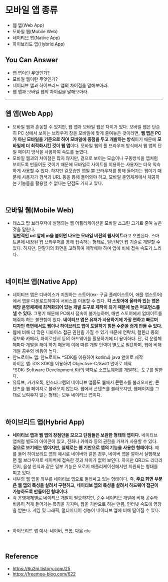 # 모바일 앱 종류
<!--Table of Contents-->
- 웹 앱(Web App)
- 모바일 웹(Mobile Web)
- 네이티브 앱(Native App)
- 하이브리드 앱(Hybrid App)
## You Can Answer
- 웹 앱이란 무엇인가?
- 모바일 웹이란 무엇인가?
- 네이티브 앱과 하이브리드 앱의 차이점을 말해보아라.
- 웹 앱과 모바일 웹의 차이점을 말해보아라.
-----------------------

## 웹 앱(Web App)
- 모바일 웹과 혼동할 수 있지만, 웹 앱과 모바일 웹은 차이가 있다. 모바일 웹은 단순히 PC 상에서 보이는 브라우저 창을 모바일에 맞게 줄여놓은 것이라면, **웹 앱은 PC가 아닌 모바일을 기준으로 하여 모바일에 중점을 두고 개발하는 방식**이기 때문에 **모바일에 더 최적화시킨 것이 웹 앱**이다. 모바일 웹의 풀 브라우저 방식에서 웹 앱의 단일 페이지 방식을 사용하여 속도를 높였다.
- 모바일 웹과의 차이점은 많지 않지만, 겉으로 보이는 모습이나 구동방식을 앱처럼 보이도록 만들어둔 것이기 때문에 모바일로 사이트를 이용하는 사용자는 더욱 익숙하게 사용할 수 있다. 하지만 겉모습만 앱일 뿐 브라우저를 통해 들어가는 웹이기 때문에 사용자가 검색과 URL 등을 통해 들어와야 하고, 모바일 운영체제에서 제공하는 기능들을 활용할 수 없다는 단점도 가지고 있다.

</br>

## 모바일 웹(Mobile Web)
- 데스크 탑 브라우저에 실행되는 웹 어플리케이션을 모바일 스크린 크기로 줄여 놓은 것을 말한다. </br>**일반적인 url 앞에 m을 붙이면 나오는 모바일 버전의 웹사이트**라고 보면된다. 스마트폰에 내장된 웹 브라우저를 통해 접속하는 형태로, 일반적인 웹 기술로 개발할 수 있다. 하지만, 단말기의 화면을 고려하여 제작해야 하며 앱에 비해 접속 속도가 느리다.

</br>

## 네이티브 앱(Native App)
- 네이티브 앱은 디바이스가 지원하는 스토어(ex- 구글 플레이스토어, 애플 앱스토어)에서 앱을 다운로드하여야 서비스를 이용할 수 있다. **각 스토어에 올라와 있는 앱은 해당 운영체제에 최적화되어 있는 개발 도구로 제작이 되기 때문에 높은 퍼포먼스를 낼 수 있다.** 그렇기 때문에 PC에서 접속이 불가능하며, 매번 스토어에서 업데이트를 해줘야 하는 불편함이 있다. **네이티브 앱은 유저가 사용하기에 가장 편하고 빠르며 디자인 측면에서도 웹이나 하이브리드 앱이 도달하기 힘든 수준을 쉽게 만들 수 있다.**
- 웹에 비해 더 많은 디바이스 접근 권한을 가질 수 있기 때문에 연락처, 캘린더 등의 정보와 카메라, 자이로센서 등의 하드웨어를 활용하기에 더 용이하다. 단, 각 운영체제마다 개발을 해야 하기 때문에 이에 따른 개발 인력이 별도로 필요하며, 웹에 비해 개발 공수와 비용이 높다.
- 안드로이드 앱: 안드로이드 *SDK를 이용하여 kotlin과 java 
  언어로 제작</br>
  아이폰 앱: iOS SDK를 이용하여 Objective-C/Swift 언어로 제작</br>
  *SDK: Software Development Kit의 약자로 소프트웨어를 개발하는 도구를 말한다.
- 유튜브, 카카오톡, 인스타그램의 네이티브 앱들도 웹에서 콘텐츠를 불러오지만, 콘텐츠를 웹 페이지로 불러오지 않는다. 웹에서 콘텐츠를 불러오지만, 웹페이지를 그대로 보여주지 않는 형태는 모두 네이티브 앱이다.

</br>

## 하이브리드 앱(Hybrid App)
- **네이티브 앱과 웹 앱의 장점만을 모으고 단점들은 보완한 형태의 앱이다.** 네이티브 앱처럼 별도의 아이콘이 있고, 전화나 카메라 등의 권한을 가져가 사용할 수 있다. **겉으로 보기에는 앱이지만, 실제로는 웹 기반으로 앱의 기능을 사용한 형태이다.** 예를 들어 하이브리드 앱의 예시로 네이버와 같은 경우, 네이버 앱을 깔아서 실행해보면 웹 브라우저로 네이버에 접속한 것과 차이가 없어 보인다. 하지만 QR코드 리더라던지, 음성 인식과 같은 일부 기능은 오로지 애플리케이션에서만 지원되는 형태를 띠고 있다.
- 내부의 웹 앱을 외부를 네이티브 앱으로 둘러싸고 있는 형태이다. 즉, **주요 화면 부분은 웹 앱의 특성을 살려서 구현하고, 네이티브 앱의 특성을 살려서 하드웨어 접근이 가능하도록 만들어진 형태이다.**
- 각 운영체제별로 네이티브 개발이 필요하지만, 순수 네이티브 개발에 비해 공수와 비용이 적게 들어가는 특징을 가지며, 웹을 기반으로 하는 만큼, 인터넷 속도에 영향을 받는다. 게임 및 그래픽, 멀티미디어 성능이 네이티브 앱에 비해 떨어질 수 있다. 

</br>


- 하이브리드 앱 예시: 네이버, 크롬, 다음 etc

</br>

## Reference
- https://6u2ni.tistory.com/25
- https://freemoa-blog.com/622

